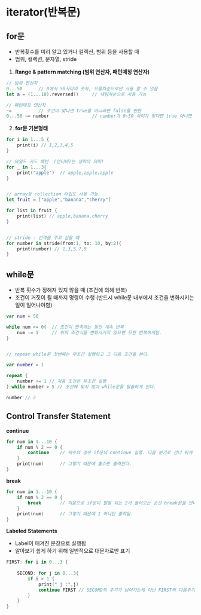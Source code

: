 # iterator(반복문)

## for문
- 반복횟수를 미리 알고 있거나 컬렉션, 범위 등을 사용할 때
- 범위, 컬렉션, 문자열, stride


1) **Range & pattern matching (범위 연산자, 패턴매칭 연산자)**
```swift
// 범위 연산자
0...50      // 0에서 50사이의 숫자, 오름차순으로만 사용 할 수 있음
let a = (1...10).reversed()     // 내림차순으로 사용 가능

// 패턴매칭 연산자
~=          // 조건이 맞다면 true를 아니라면 false를 반환
0...50 ~= number                // number가 0~50 사이가 맞다면 true 아니면 false를 반환
```

2) **for문 기본형태**
```swift
for i in 1...5 {
    print(i) // 1,2,3,4,5
}

// 와일드 카드 패턴 _(언더바)는 생략의 의미!
for _ in 1...3{
    print("apple")  // apple,apple,apple
}


// array등 collection 타입도 사용 가능.
let fruit = ["apple","banana","cherry"] 

for list in fruit {
    print(list) // apple,banana,cherry
}


// stride : 간격을 주고 싶을 때
for number in stride(from:1, to: 10, by:2){
    print(number) // 1,3,5,7,9
}
```


## while문
- 반복 횟수가 정해져 있지 않을 때 (조건에 의해 반복)
- 조건이 거짓이 될 때까지 명령어 수행 (반드시 while문 내부에서 조건을 변화시키는 일이 일어나야함)
```swift
var num = 50

while num <= 0{  // 조건이 만족하는 동안 계속 반복
    num -= 1     // 위의 조건식을 변화시키지 않으면 무한 반복하게됨.
}


// repeat while문 첫번째는 무조건 실행하고 그 다음 조건을 본다.

var number = 1

repeat {
    number += 1 // 처음 조건은 무조건 실행
} while number > 5 // 조건에 맞지 않아 while문을 탈출하게 된다.

number // 2
```


## Control Transfer Statement

**continue**

```swift
for num in 1...10 {
    if num % 2 == 0 {
        continue    // 짝수의 경우 if문의 continue 실행. 다음 분기로 건너 뛰게 된다.
    }
    print(num)      // 그렇기 때문에 홀수만 출력된다.
}
```


**break**
```swift
for num in 1...10 {
    if num % 2 == 0 {
        break       // 처음으로 if문이 발동 되는 2가 들어오는 순간 break문을 만나 for문이 종료
    }
    print(num)      // 그렇기 때문에 1 하나만 출력됨.
}
```


**Labeled Statements**
- Label이 매겨진 문장으로 실행됨
- 알아보기 쉽게 하기 위해 일반적으로 대문자로만 표기

```swift
FIRST: for i in 0...3 {
    
    SECOND: for j in 0...3{
        if i > 1 {
            print(" j :",j)
            continue FIRST // SECOND의 주기가 넘어가는게 아닌 FIRST의 다음주기로 넘어가게 된다.(명확하게 알 수 있다)
        }
    }
}
```
